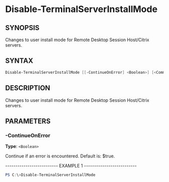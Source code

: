 Disable-TerminalServerInstallMode
=================================

SYNOPSIS
--------

Changes to user install mode for Remote Desktop Session Host/Citrix
servers.

SYNTAX
------

```powershell
Disable-TerminalServerInstallMode [[-ContinueOnError] <Boolean>] [<CommonParameters>]
```

DESCRIPTION
-----------

Changes to user install mode for Remote Desktop Session Host/Citrix
servers.

PARAMETERS
----------

### -ContinueOnError

**Type**: `<Boolean>`

Continue if an error is encountered. Default is: $true.

-------------------------- EXAMPLE 1 --------------------------

```powershell
PS C:\>Disable-TerminalServerInstallMode
```
